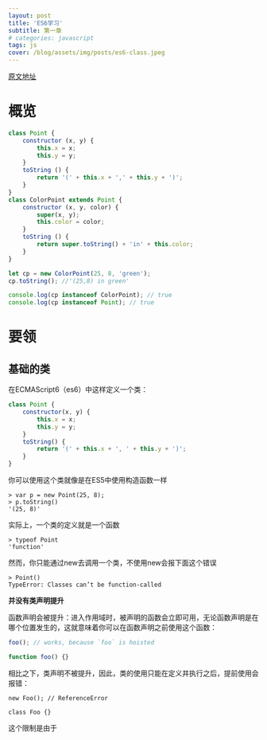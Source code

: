 ```yaml
---
layout: post
title: 'ES6学习'
subtitle: 第一章
# categories: javascript
tags: js
cover: /blog/assets/img/posts/es6-class.jpeg
---
```

[原文地址](http://2ality.com/2015/02/es6-classes-final.html)

# 概览

```js
class Point {
    constructor (x, y) {
        this.x = x;
        this.y = y;
    }
    toString () {
        return '(' + this.x + ',' + this.y + ')';
    }
}
class ColorPoint extends Point {
    constructor (x, y, color) {
        super(x, y);
        this.color = color;
    }
    toString () {
        return super.toString() + 'in' + this.color;
    }
}

let cp = new ColorPoint(25, 8, 'green');
cp.toString(); //'(25,8) in green'

console.log(cp instanceof ColorPoint); // true
console.log(cp instanceof Point); // true
```

# 要领

## 基础的类

在ECMAScript6（es6）中这样定义一个类：

```js
class Point {
    constructor(x, y) {
        this.x = x;
        this.y = y;
    }
    toString() {
        return '(' + this.x + ', ' + this.y + ')';
    }
}
```

你可以使用这个类就像是在ES5中使用构造函数一样

```code
> var p = new Point(25, 8);
> p.toString()
'(25, 8)'
```

实际上，一个类的定义就是一个函数

```code
> typeof Point
'function'
```

然而，你只能通过new去调用一个类，不使用new会报下面这个错误

```code
> Point()
TypeError: Classes can’t be function-called
```

**并没有类声明提升**

函数声明会被提升：进入作用域时，被声明的函数会立即可用，无论函数声明是在哪个位置发生的，这就意味着你可以在函数声明之前使用这个函数：

```js
foo(); // works, because `foo` is hoisted

function foo() {}
```

相比之下，类声明不被提升，因此，类的使用只能在定义并执行之后，提前使用会报错：

```code
new Foo(); // ReferenceError

class Foo {}
```
这个限制是由于